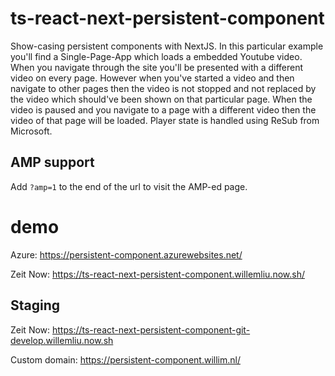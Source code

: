 # ts-react-next-persistent-component
Show-casing persistent components with NextJS.
In this particular example you'll find a Single-Page-App which loads a embedded Youtube video.
When you navigate through the site you'll be presented with a different video on every page.
However when you've started a video and then navigate to other pages then the video is not stopped and not replaced by the video which should've been shown on that particular page.
When the video is paused and you navigate to a page with a different video then the video of that page will be loaded.
Player state is handled using ReSub from Microsoft.

## AMP support
Add `?amp=1` to the end of the url to visit the AMP-ed page.

# demo
Azure: https://persistent-component.azurewebsites.net/

Zeit Now: https://ts-react-next-persistent-component.willemliu.now.sh/

## Staging
Zeit Now: https://ts-react-next-persistent-component-git-develop.willemliu.now.sh

Custom domain: https://persistent-component.willim.nl/
